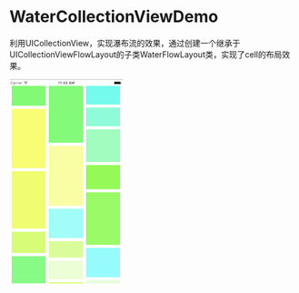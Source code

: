 # WaterCollectionViewDemo
利用UICollectionView，实现瀑布流的效果，通过创建一个继承于UICollectionViewFlowLayout的子类WaterFlowLayout类，实现了cell的布局效果。

![image](https://github.com/youngtian/WaterCollectionViewDemo/blob/master/WaterCollection.png)